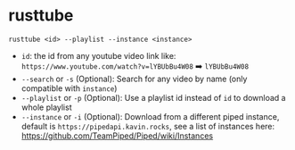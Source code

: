 # rusttube
```
rusttube <id> --playlist --instance <instance>
```
- `id`: the id from any youtube video link like: `https://www.youtube.com/watch?v=lYBUbBu4W08` ➡️ `lYBUbBu4W08`
- `--search` or `-s` (Optional): Search for any video by name (only compatible with `instance`)
- `--playlist` or `-p` (Optional): Use a playlist id instead of `id` to download a whole playlist
- `--instance` or `-i` (Optional): Download from a different piped instance, default is `https://pipedapi.kavin.rocks`, see a list of instances here: https://github.com/TeamPiped/Piped/wiki/Instances
